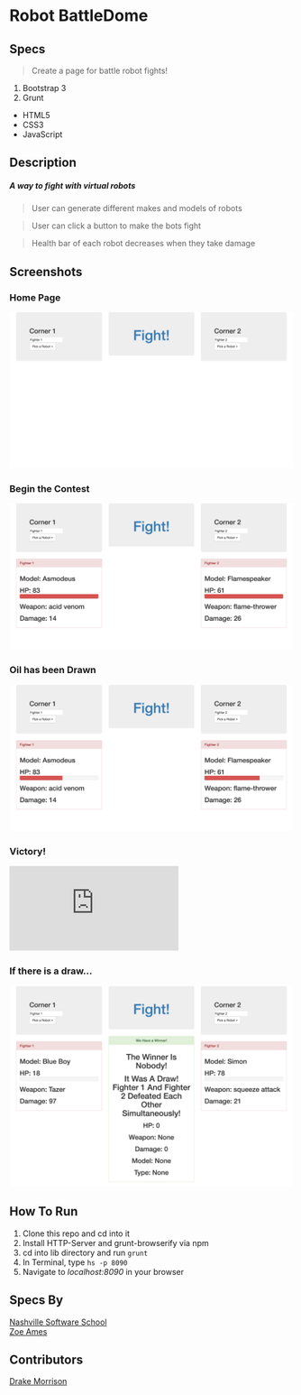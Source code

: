 # Robot BattleDome
## Specs
> Create a page for battle robot fights!
1. Bootstrap 3
1. Grunt
* HTML5
* CSS3
* JavaScript

## Description
##### A way to fight with virtual robots
> User can generate different makes and models of robots

> User can click a button to make the bots fight

> Health bar of each robot decreases when they take damage

## Screenshots
### Home Page
![Home Page](https://github.com/DrakeMorrison/robotBattleDome/raw/master/screenshots/home.png)

### Begin the Contest
![Begin](https://github.com/DrakeMorrison/robotBattleDome/raw/master/screenshots/begin.png)

### Oil has been Drawn
![Fight](https://github.com/DrakeMorrison/robotBattleDome/raw/master/screenshots/fighting.png)

### Victory!
![Winner](https://github.com/DrakeMorrison/robotBattleDome/raw/master/screenshots/winner.pdf)

### If there is a draw...
![Draw](https://github.com/DrakeMorrison/robotBattleDome/raw/master/screenshots/tie.png)

## How To Run
1. Clone this repo and cd into it
1. Install HTTP-Server and grunt-browserify via npm
1. cd into lib directory and run ``` grunt ```
1. In Terminal, type ``` hs -p 8090 ```
1. Navigate to *localhost:8090* in your browser

## Specs By
[Nashville Software School](https://github.com/nashville-software-school)<br />
[Zoe Ames](https://github.com/zoeames)

## Contributors
[Drake Morrison](https://github.com/DrakeMorrison)